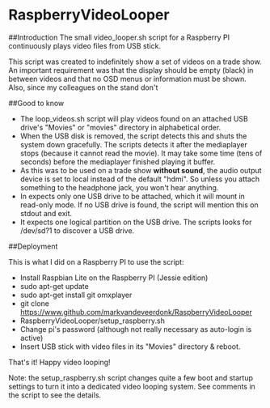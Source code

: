 # RaspberryVideoLooper

##Introduction
The small video_looper.sh script for a Raspberry PI continuously plays video files from USB stick.

This script was created to indefinitely show a set of videos on a trade show. An important 
requirement was that the display should be empty (black) in between videos and that no OSD menus
or information must be shown. Also, since my colleagues on the stand don't 

##Good to know

* The loop_videos.sh script will play videos found on an attached USB drive's "Movies" or "movies"
directory in alphabetical order.
* When the USB disk is removed, the script detects this and shuts the system down gracefully. 
The scripts detects it after the mediaplayer stops (because it cannot read the movie). It may take
some time (tens of seconds) before the mediaplayer finished playing it buffer.
* As this was to be used on a trade show __without sound__, the audio output device is set to local 
instead of the default "hdmi". So unless you attach something to the headphone jack, you won't hear
anything.
* In expects only one USB drive to be attached, which it will mount in read-only mode. If no USB 
drive is found, the script will mention this on stdout and exit.
* It expects one logical partition on the USB drive. The scripts looks for /dev/sd?1 to discover a
USB drive.

##Deployment

This is what I did on a Raspberry PI to use the script:

* Install Raspbian Lite on the Raspberry PI (Jessie edition)
* sudo apt-get update
* sudo apt-get install git omxplayer
* git clone https://www.github.com/markvandeveerdonk/RaspberryVideoLooper
* RaspberryVideoLooper/setup_raspberry.sh
* Change pi's password (although not really necessary as auto-login is active)
* Insert USB stick with video files in its "Movies" directory & reboot.

That's it! Happy video looping!

Note: the setup_raspberry.sh script changes quite a few boot and startup settings to turn it into a
dedicated video looping system. See comments in the script to see the details.
